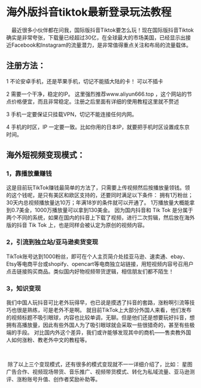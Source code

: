 # 海外版抖音tiktok最新登录玩法教程

 最近很多小伙伴都在问我，国际版抖音Tiktok要怎么玩！现在国际版抖音Tiktok确实是非常夸张，下载量已经超过30亿，在全球最大的市场美国，已经显示出接近Facebook和Instagram的流量潜力，是非常值得重点关注和布局的流量载体。

## 注册方法：

1 不论安卓手机，还是苹果手机，切记不能插大陆的卡！ 可以不插卡

2 需要一个干净，稳定的IP。 这里强烈推荐www.aliyun666.top ，这个网站的节点价格便宜，而且非常稳定。注册之后里面有详细的使用教程这里就不赘述

3 手机一定要保证只挂载VPN，切记不能连接任何内网。

4 手机的时区，IP 一定要一致。比如你用的日本IP，就要把手机时区设置成东京时间。

## 海外短视频变现模式：

### 1，靠播放量赚钱

​     这是目前玩TikTok赚钱最简单的方法了，只需要上传视频然后按播放量领钱。领的这个钱呢，是只有美区和欧区支持的，还要同时满足以下条件： 拥有1万粉丝；30天内总视频播放量达10万；年满18岁的条件就可以开通了。 1万播放量大概能拿到0.7美金，1000万播放量可以拿到130美金。 因为国内抖音和 Tik Tok 是分属于两个不同的系统，如果在国内的抖音上下载了视频，进行二次剪辑，然后放在海外版的抖音 Tik Tok 上，也是同样会被认定为原创的视频内容。

### 2，引流到独立站/亚马逊卖货变现

​        TikTok账号达到1000粉丝，即可在个人主页简介处挂亚马逊、速卖通、ebay、Etsy等电商平台或shopify、opencart等电商独立站链接，用短视频内容号召用户点击链接购买商品。类似国内好物视频带货逻辑，相信朋友们都不陌生！

### 3，知识变现

​      我们中国人玩抖音可比老外玩得早，也已说是摸透了抖音的套路，涨粉啊引流等技巧也很是熟练，可是老外不是啊。
就目前TikTok上大部分外国人来看，他们发布的视频标题不吸引眼球，内容也比较单调，无聊。但是他们还是想要玩好抖音，想拥有高播放量，因此有些外国人为了吸引眼球就会采取一些很猎奇的，甚至有些极端的手段。
对比国内外这个差异，我们或许能够发现其中的商机——售卖教外国人如何涨粉、教老外中文的教程等。

​    

​    除了以上三个变现模式，还有很多的模式变现就不一一详细介绍了，比如： 星图广告合作、视频现场带货、音乐推广、视频带货模式、转化为私域流量、亚马逊测评、涨粉账号升值、创作者奖励补助等。